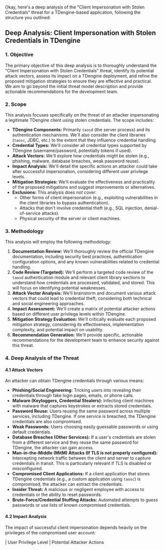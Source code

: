 Okay, here's a deep analysis of the "Client Impersonation with Stolen Credentials" threat for a TDengine-based application, following the structure you outlined:

## Deep Analysis: Client Impersonation with Stolen Credentials in TDengine

### 1. Objective

The primary objective of this deep analysis is to thoroughly understand the "Client Impersonation with Stolen Credentials" threat, identify its potential attack vectors, assess its impact on a TDengine deployment, and refine the proposed mitigation strategies to ensure they are effective and practical.  We aim to go beyond the initial threat model description and provide actionable recommendations for the development team.

### 2. Scope

This analysis focuses specifically on the threat of an attacker impersonating a legitimate TDengine client using stolen credentials.  The scope includes:

*   **TDengine Components:** Primarily `taosd` (the server process) and its authentication mechanisms.  We'll also consider the client libraries (`taosc`, JDBC, etc.) to the extent that they influence credential handling.
*   **Credential Types:**  We'll consider all credential types supported by TDengine (username/password, potentially tokens if used).
*   **Attack Vectors:** We'll explore how credentials might be stolen (e.g., phishing, malware, database breaches, weak password reuse).
*   **Impact Analysis:**  We'll detail the specific actions an attacker could take after successful impersonation, considering different user privilege levels.
*   **Mitigation Strategies:** We'll evaluate the effectiveness and practicality of the proposed mitigations and suggest improvements or alternatives.
* **Exclusions:** This analysis does *not* cover:
    *   Other forms of client impersonation (e.g., exploiting vulnerabilities in the client libraries to bypass authentication).
    *   Attacks that don't involve credential theft (e.g., SQL injection, denial-of-service attacks).
    *   Physical security of the server or client machines.

### 3. Methodology

This analysis will employ the following methodology:

1.  **Documentation Review:**  We'll thoroughly review the official TDengine documentation, including security best practices, authentication configuration options, and any known vulnerabilities related to credential handling.
2.  **Code Review (Targeted):** We'll perform a targeted code review of the `taosd` authentication module and relevant client library sections to understand how credentials are processed, validated, and stored.  This will focus on identifying potential weaknesses.
3.  **Attack Vector Analysis:** We'll brainstorm and document various attack vectors that could lead to credential theft, considering both technical and social engineering approaches.
4.  **Impact Assessment:** We'll create a matrix of potential attacker actions based on different user privilege levels within TDengine.
5.  **Mitigation Strategy Evaluation:** We'll critically evaluate each proposed mitigation strategy, considering its effectiveness, implementation complexity, and potential impact on usability.
6.  **Recommendation Generation:** We'll provide specific, actionable recommendations for the development team to enhance security against this threat.

### 4. Deep Analysis of the Threat

#### 4.1 Attack Vectors

An attacker can obtain TDengine credentials through various means:

*   **Phishing/Social Engineering:**  Tricking users into revealing their credentials through fake login pages, emails, or phone calls.
*   **Malware (Keyloggers, Credential Stealers):**  Infecting client machines with malware that captures keystrokes or extracts stored credentials.
*   **Password Reuse:**  Users reusing the same password across multiple services, including TDengine.  If one service is breached, the TDengine credentials are also compromised.
*   **Weak Passwords:**  Users choosing easily guessable passwords or using default credentials.
*   **Database Breaches (Other Services):**  If a user's credentials are stolen from a different service and they reuse the same password for TDengine, the attacker can gain access.
*   **Man-in-the-Middle (MitM) Attacks (If TLS is not properly configured):**  Intercepting network traffic between the client and server to capture credentials in transit.  This is particularly relevant if TLS is disabled or misconfigured.
*   **Compromised Client Applications:** If a client application that stores TDengine credentials (e.g., a custom application using `taosc`) is compromised, the attacker can extract the credentials.
*   **Insider Threat:**  A malicious or negligent employee with access to credentials or the ability to reset passwords.
*   **Brute-Force/Credential Stuffing Attacks:**  Automated attempts to guess passwords or use lists of known compromised credentials.

#### 4.2 Impact Analysis

The impact of successful client impersonation depends heavily on the privileges of the compromised user account:

| User Privilege Level | Potential Attacker Actions